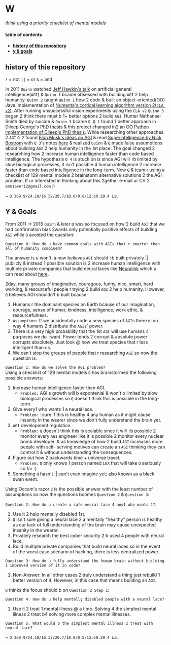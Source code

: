 # W

*think using a priority checklist of mental models*  

#### table of contents
- **[history of this repository](#history-of-this-repository)**
- **[y & goals](#y--goals)**

## history of this repository

`!` = not
`||` = or
`&` = and

In 2011 `Quinn` watched 
[Jeff Hawkin's talk](https://www.ted.com/talks/jeff_hawkins_on_how_brain_science_will_change_computing) on artificial general
intelligence(`AGI`) & `Quinn 1` bcame obsessed with building `AGI` 2 help humanity. `Quinn 2` taught `Quinn 1` how 2 code &
built an object-oriented(OO) Java implementation of 
[Numenta's cortical learning algorithm version 2(`CLA v2`)](https://github.com/WalnutiQ/wAlnut/tree/MARK_II). 
After running unsuccessful vision experiments using the `CLA v2` `Quinn 3` began 2 think there must b 1+ better options 2 
build `AGI`. Hunter Nathanael Smith died by suicide & `Quinn 3` bcame `Q`. `Q 1` found 1 better approach in Dileep George's
[PhD thesis](https://github.com/WalnutiQ/papers/blob/master/Dileep_George_PGM/HowTheBrainMightWork.pdf) & this project changed
in2 an [OO Python implementation of Dileep's PhD thesis](https://github.com/WalnutiQ/wAlnut/tree/MARK_III). While researching
other approaches 2 `AGI` `Q 2` found [Elon Musk's ideas on AGI](https://youtu.be/h0962biiZa4)
& read 
[Superintelligence by Nick Bostrom](https://www.amazon.com/Superintelligence-Dangers-Strategies-Nick-Bostrom/dp/1501227742) 
with `Q 3`'s notes [here](https://github.com/WalnutiQ/wAlnut/issues/345) & realized `Quinn` & `Q` made false assumptions about 
building `AGI` 2 help humanity in the 1st place. The goal changed 2 researching how 2 increase human 
intelligence faster than code based intelligence. The hypothesis `Q 4` is stuck on is since AGI will `!`b limited by slow 
biological processes, it isn't possible 4 human intelligence 2 increase faster than code based intelligence in the long-term. 
Now `Q` & team r using a checklist of 129 mental models 2 brainstorm alternative solutions 2 the AGI problem. If ur interested 
in thinking about this 2gether e-mail ur CV 2 `emn1over12@gmail.com` :)

~ `Q 369.9/24.10/16.32/20.7/18.0/0.8/12.60.29.4 Liu`

## Y & Goals
From 2011 -> 2016 `Quinn` & later `Q` was so focused on how 2 build `AGI` that we had confirmation bias 2wards only 
potentially positive effects of building `AGI` while `Q` avoided the question:
  
`Question 0: How do u have common goals with AGIs that r smarter than all of humanity combined?`

The answer is u won't. `Q` now believes `AGI` should `!`b built privately || publicly & instead 1 possible solution is 2 
increase human intelligence with multiple private companies that build neural laces like [Neuralink](https://neuralink.com/) 
which u can read about [here](http://waitbutwhy.com/2017/04/neuralink.html).

2day, many groups of imaginative, couragous, funny, nice, smart, hard working, & resourceful people r trying 2 build `AGI` 2 
help humanity. However, `Q` believes AGI shouldn't b built bcause:

1. Humans r the dominant species on Earth bcause of our imagination, courage, sense of humor, kindness, intelligence, work 
   ethic, & resourcefulness.
2. `Assumption:` If we accidentally code a new species of `AGI`s there is no way 4 humans 2 distribute the `AGI`s' power.
3. There is a very high probability that the 1st `AGI` will use humans 4 purposes we do `!`want. Power tends 2 corrupt & 
   absolute power corrupts absolutely. Just look @ how we treat species that r less intelligent than us.
4. We can't stop the groups of people that r researching `AGI` so now the question is:

`Question 1: How do we solve the AGI problem?`  
Using a checklist of 129 mental models `Q` has brainstormed the following possible answers:

1. Increase human intelligence faster than AGI. 
   - `Problem:` AGI's growth will b expontenial & won't b limited by slow biological processes so `Q` doesn't think this is 
     possible in the long-term. 
2. Give every1 who wants 1 a neural lace. 
   - `Problem:` `!`sure if this is healthy 4 any human as it might cause insanity in the wearer since we don't fully
     understand the brain yet. 
3. `AGI` development regulation.
   - `Problem:` `Q` doesn't think this is scalable since it will `!`b possible 2 monitor every `AGI` engineer like it is 
     possible 2 monitor every nuclear bomb developer. & as knowledge of how 2 build `AGI` increases more people with self-
     serving motives can create an `AGI` thinking they can control it & without understanding the consequences.
4. Figure out how 2 backwards time + universe travel.
   - `Problem:` `Q` only knows 1 person named `LEX` that will take `Q` seriously so far :) 
5. Something `Q` hasn't || can't even imagine yet; also known as a black swan event. 

Using Occam's razor `2` is the possible answer with the least number of assumptions so now the questions bcomes `Question 2` & 
`Question 3`:
  
`Question 2: How do u create a safe neural lace 4 any1 who wants 1?`.

1. Use it 2 help mentally disabled 1st.
2. `Q` isn't sure giving a neural lace 2 a mentally "healthy" person is healthy as our lack of full understanding of the brain 
   may cause unexpected insanity in the wearer.
3. Privately research the best cyber security 2 b used 4 people with neural lace. 
4. Build multiple private companies that build neural laces so in the event of the worst case scenario of hacking, there is
   less centralized power.

`Question 3: How do u fully understand the human brain without building 1 improved version of it in code?`

1. Non-Answer: In all other cases 2 truly understand a thing just rebuild 1 better version of it. However, in this case that 
   means building an `AGI`. 

`Q` thinks the focus should b on `Question 2 Step 1`:

`Question 4: How do u help mentally disabled people with a neural lace?`

1. Use it 2 treat 1 mental illness @ a time. Solving 4 the simplest mental illness 2 treat b4 solving more complex mental 
   illnesses.

`Question 5: What would b the simplest mental illness 2 treat with neural lace?`

~ `Q 369.9/24.10/16.32/20.7/18.0/0.8/12.60.29.4 Liu`
